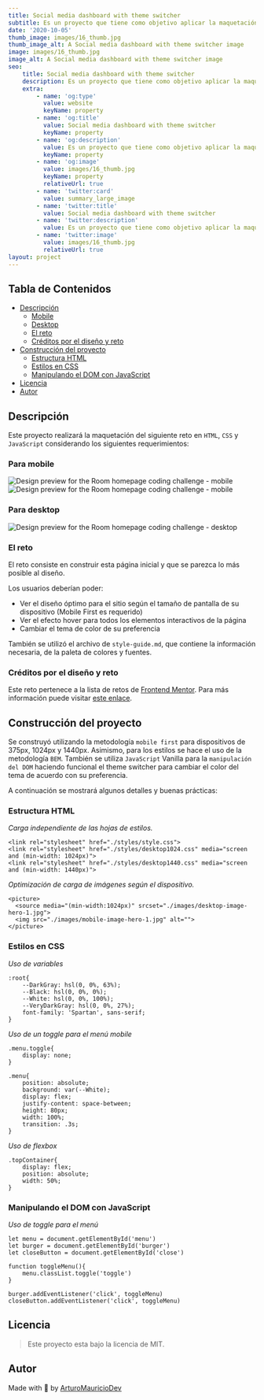 ```yaml
---
title: Social media dashboard with theme switcher
subtitle: Es un proyecto que tiene como objetivo aplicar la maquetación en HTML, CSS y JavaScript. El proyecto forma parte de la escuela de Desarrollo Web de Platzi utilizando el challenge de Frontend Mentor.
date: '2020-10-05'
thumb_image: images/16_thumb.jpg
thumb_image_alt: A Social media dashboard with theme switcher image
image: images/16_thumb.jpg
image_alt: A Social media dashboard with theme switcher image
seo:
    title: Social media dashboard with theme switcher
    description: Es un proyecto que tiene como objetivo aplicar la maquetación en HTML, CSS y JavaScript. El proyecto forma parte de la escuela de Desarrollo Web de Platzi utilizando el challenge de Frontend Mentor.
    extra:
        - name: 'og:type'
          value: website
          keyName: property
        - name: 'og:title'
          value: Social media dashboard with theme switcher
          keyName: property
        - name: 'og:description'
          value: Es un proyecto que tiene como objetivo aplicar la maquetación en HTML, CSS y JavaScript. El proyecto forma parte de la escuela de Desarrollo Web de Platzi utilizando el challenge de Frontend Mentor.
          keyName: property
        - name: 'og:image'
          value: images/16_thumb.jpg
          keyName: property
          relativeUrl: true
        - name: 'twitter:card'
          value: summary_large_image
        - name: 'twitter:title'
          value: Social media dashboard with theme switcher
        - name: 'twitter:description'
          value: Es un proyecto que tiene como objetivo aplicar la maquetación en HTML, CSS y JavaScript. El proyecto forma parte de la escuela de Desarrollo Web de Platzi utilizando el challenge de Frontend Mentor.
        - name: 'twitter:image'
          value: images/16_thumb.jpg
          relativeUrl: true
layout: project
---
```


## Tabla de Contenidos

-   [Descripción](#descripción)
    -   [Mobile](#para-mobile)
    -   [Desktop](#para-desktop)
    -   [El reto](#el-reto)
    -   [Créditos por el diseño y reto](#créditos-por-el-diseño-y-reto)
-   [Construcción del proyecto](#construcción-del-proyecto)
    -   [Estructura HTML](#estructura-html)
    -   [Estilos en CSS](#estilos-en-css)
    -   [Manipulando el DOM con JavaScript](#manipulando-el-dom-con-javascript)
-   [Licencia](#licencia)
-   [Autor](#autor)

## Descripción

Este proyecto realizará la maquetación del siguiente reto en `HTML`, `CSS` y `JavaScript` considerando los siguientes requerimientos:

### Para mobile

![Design preview for the Room homepage coding challenge - mobile](./design/mobile-design-light.jpg)
![Design preview for the Room homepage coding challenge - mobile](./design/mobile-design-dark.jpg)

### Para desktop

![Design preview for the Room homepage coding challenge - desktop](./design/desktop-preview.jpg)

### El reto

El reto consiste en construir esta página inicial y que se parezca lo más posible al diseño.

Los usuarios deberían poder:

-   Ver el diseño óptimo para el sitio según el tamaño de pantalla de su dispositivo (Mobile First es requerido)
-   Ver el efecto hover para todos los elementos interactivos de la página
-   Cambiar el tema de color de su preferencia

También se utilizó el archivo de `style-guide.md`, que contiene la información necesaria, de la paleta de colores y fuentes.

### Créditos por el diseño y reto

Este reto pertenece a la lista de retos de [Frontend Mentor](https://www.frontendmentor.io/dashboard). Para más información puede visitar [este enlace](https://www.frontendmentor.io/challenges/social-media-dashboard-with-theme-switcher-6oY8ozp_H).

## Construcción del proyecto

Se construyó utilizando la metodología `mobile first` para dispositivos de 375px, 1024px y 1440px. Asimismo, para los estilos se hace el uso de la metodología `BEM`. También se utiliza `JavaScript` Vanilla para la `manipulación del DOM` haciendo funcional el theme switcher para cambiar el color del tema de acuerdo con su preferencia.

A continuación se mostrará algunos detalles y buenas prácticas:

### Estructura HTML

_Carga independiente de las hojas de estilos._

```
<link rel="stylesheet" href="./styles/style.css">
<link rel="stylesheet" href="./styles/desktop1024.css" media="screen and (min-width: 1024px)">
<link rel="stylesheet" href="./styles/desktop1440.css" media="screen and (min-width: 1440px)">
```

_Optimización de carga de imágenes según el dispositivo._

```
<picture>
  <source media="(min-width:1024px)" srcset="./images/desktop-image-hero-1.jpg">
  <img src="./images/mobile-image-hero-1.jpg" alt="">
</picture>
```

### Estilos en CSS

_Uso de variables_

```
:root{
    --DarkGray: hsl(0, 0%, 63%);
    --Black: hsl(0, 0%, 0%);
    --White: hsl(0, 0%, 100%);
    --VeryDarkGray: hsl(0, 0%, 27%);
    font-family: 'Spartan', sans-serif;
}
```

_Uso de un toggle para el menú mobile_

```
.menu.toggle{
    display: none;
}

.menu{
    position: absolute;
    background: var(--White);
    display: flex;
    justify-content: space-between;
    height: 80px;
    width: 100%;
    transition: .3s;
}
```

_Uso de flexbox_

```
.topContainer{
    display: flex;
    position: absolute;
    width: 50%;
}
```

### Manipulando el DOM con JavaScript

_Uso de toggle para el menú_

```
let menu = document.getElementById('menu')
let burger = document.getElementById('burger')
let closeButton = document.getElementById('close')

function toggleMenu(){
    menu.classList.toggle('toggle')
}

burger.addEventListener('click', toggleMenu)
closeButton.addEventListener('click', toggleMenu)
```

## Licencia

> Este proyecto esta bajo la licencia de MIT.

## Autor

Made with 💜 by [ArturoMauricioDev](https://arturomauricio.bio.link/)
